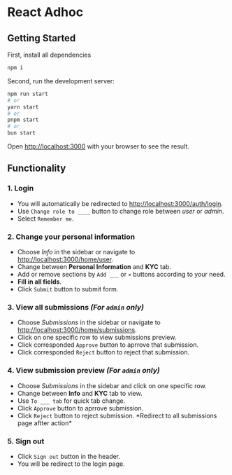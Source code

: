 # React Adhoc

## Getting Started
First, install all dependencies

```bash
npm i
```

Second, run the development server:

```bash
npm run start
# or
yarn start
# or
pnpm start
# or
bun start
```

Open [http://localhost:3000](http://localhost:3000) with your browser to see the result.

## Functionality

### 1. Login
- You will automatically be redirected to [http://localhost:3000/auth/login](http://localhost:3000/auth/login).
- Use `Change role to ____` button to change role between *user* or *admin*.
- Select `Remember me`.

### 2. Change your personal information
- Choose *Info* in the sidebar or navigate to [http://localhost:3000/home/user](http://localhost:3000/home/user).
- Change between **Personal Information** and **KYC** tab.
- Add or remove sections by `Add ___` or `×` buttons according to your need.
- **Fill in all fields**.
- Click `Submit` button to submit form.

### 3. View all submissions ***(For `admin` only)***
- Choose *Submissions* in the sidebar or navigate to [http://localhost:3000/home/submissions](http://localhost:3000/home/submissions).
- Click on one specific row to view submissions preview.
- Click corresponded `Approve` button to aprrove that submission.
- Click corresponded `Reject` button to reject that submission.

### 4. View submission preview ***(For `admin` only)***
- Choose *Submissions* in the sidebar and click on one specific row.
- Change between **Info** and **KYC** tab to view.
- Use `To ___ tab` for quick tab change.
- Click `Approve` button to aprrove submission.
- Click `Reject` button to reject submission.
\*Redirect to all submissions page aftter action*

### 5. Sign out
- Click `Sign out` button in the header.
- You will be redirect to the login page.

